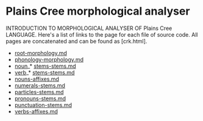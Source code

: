 
# Plains Cree morphological analyser
INTRODUCTION TO MORPHOLOGICAL ANALYSER OF Plains Cree LANGUAGE.
Here's a list of links to the page for each file of source code. All pages are concatenated and can be found as [crk.html].


* [root-morphology.md](root-morphology.md)
* [phonology-morphology.md](phonology-morphology.md)
* [noun](noun)_* [stems-stems.md](stems-stems.md)
* [verb](verb)_* [stems-stems.md](stems-stems.md)
* [nouns-affixes.md](nouns-affixes.md)
* [numerals-stems.md](numerals-stems.md)
* [particles-stems.md](particles-stems.md)
* [pronouns-stems.md](pronouns-stems.md)
* [punctuation-stems.md](punctuation-stems.md)
* [verbs-affixes.md](verbs-affixes.md)
